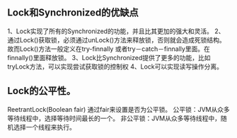 ## Lock和Synchronized的优缺点
   1、Lock实现了所有的Synchronized的功能，并且比其更加的强大和灵活。
   2、通过Lock()获取锁，必须通过unLock()方法来释放锁，否则就会造成死锁结构。故而Lock()方法一般定义在try-finnally 或者try－catch－finnally里面。在finnally()里面释放锁。
   3、Lock比Synchronized提供了更多的功能，比如tryLock方法，可以实现尝试获取锁的控制权
   4、Lock可以实现读写操作分离。
## Lock的公平性。
   ReetrantLock(Boolean fair) 通过fair来设置是否为公平锁。
   公平锁：JVM从众多等待线程中，选择等待时间最长的一个。
   非公平锁：JVM从众多等待线程中，随机选择一个线程来执行。



